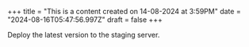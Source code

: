 +++
title = "This is a content created on 14-08-2024 at 3:59PM"
date = "2024-08-16T05:47:56.997Z"
draft = false
+++

  Deploy the latest version to the staging server.
        